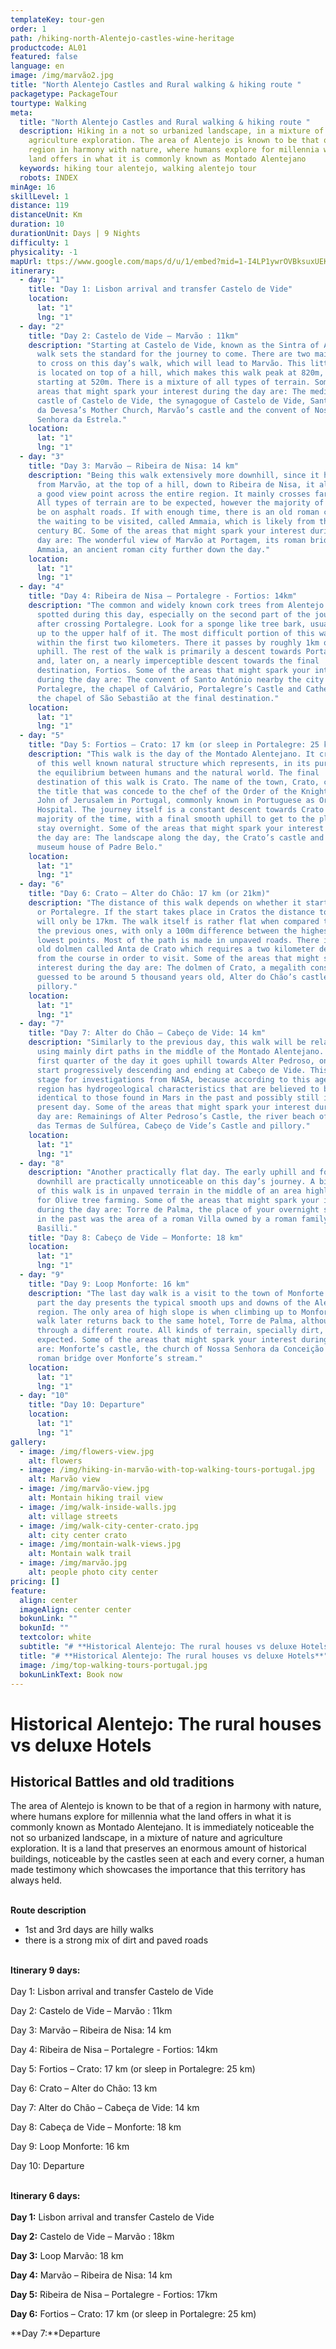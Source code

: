 ```yaml
---
templateKey: tour-gen
order: 1
path: /hiking-north-Alentejo-castles-wine-heritage
productcode: AL01
featured: false
language: en
image: /img/marvão2.jpg
title: "North Alentejo Castles and Rural walking & hiking route "
packagetype: PackageTour
tourtype: Walking
meta:
  title: "North Alentejo Castles and Rural walking & hiking route "
  description: Hiking in a not so urbanized landscape, in a mixture of nature and
    agriculture exploration. The area of Alentejo is known to be that of a
    region in harmony with nature, where humans explore for millennia what the
    land offers in what it is commonly known as Montado Alentejano
  keywords: hiking tour alentejo, walking alentejo tour
  robots: INDEX
minAge: 16
skillLevel: 1
distance: 119
distanceUnit: Km
duration: 10
durationUnit: Days | 9 Nights
difficulty: 1
physicality: -1
mapUrl: ttps://www.google.com/maps/d/u/1/embed?mid=1-I4LP1ywrOVBksuxUEKPamnUahXHfUwC
itinerary:
  - day: "1"
    title: "Day 1: Lisbon arrival and transfer Castelo de Vide"
    location:
      lat: "1"
      lng: "1"
  - day: "2"
    title: "Day 2: Castelo de Vide – Marvão : 11km"
    description: "Starting at Castelo de Vide, known as the Sintra of Alentejo, this
      walk sets the standard for the journey to come. There are two main hills
      to cross on this day’s walk, which will lead to Marvão. This little town
      is located on top of a hill, which makes this walk peak at 820m, while
      starting at 520m. There is a mixture of all types of terrain. Some of the
      areas that might spark your interest during the day are: The medieval
      castle of Castelo de Vide, the synagogue of Castelo de Vide, Santa Maria
      da Devesa’s Mother Church, Marvão’s castle and the convent of Nossa
      Senhora da Estrela."
    location:
      lat: "1"
      lng: "1"
  - day: "3"
    title: "Day 3: Marvão – Ribeira de Nisa: 14 km"
    description: "Being this walk extensively more downhill, since it has to get
      from Marvão, at the top of a hill, down to Ribeira de Nisa, it allows for
      a good view point across the entire region. It mainly crosses farmed land.
      All types of terrain are to be expected, however the majority of it will
      be on asphalt roads. If with enough time, there is an old roman city on
      the waiting to be visited, called Ammaia, which is likely from the 1st
      century BC. Some of the areas that might spark your interest during the
      day are: The wonderful view of Marvão at Portagem, its roman bridge and
      Ammaia, an ancient roman city further down the day."
    location:
      lat: "1"
      lng: "1"
  - day: "4"
    title: "Day 4: Ribeira de Nisa – Portalegre - Fortios: 14km"
    description: "The common and widely known cork trees from Alentejo are easily
      spotted during this day, especially on the second part of the journey
      after crossing Portalegre. Look for a sponge like tree bark, usually cut
      up to the upper half of it. The most difficult portion of this walk is
      within the first two kilometers. There it passes by roughly 1km of a steep
      uphill. The rest of the walk is primarily a descent towards Portalegre
      and, later on, a nearly imperceptible descent towards the final
      destination, Fortios. Some of the areas that might spark your interest
      during the day are: The convent of Santo António nearby the city of
      Portalegre, the chapel of Calvário, Portalegre’s Castle and Cathedral and
      the chapel of São Sebastião at the final destination."
    location:
      lat: "1"
      lng: "1"
  - day: "5"
    title: "Day 5: Fortios – Crato: 17 km (or sleep in Portalegre: 25 km)"
    description: "This walk is the day of the Montado Alentejano. It crosses areas
      of this well known natural structure which represents, in its purest form,
      the equilibrium between humans and the natural world. The final
      destination of this walk is Crato. The name of the town, Crato, comes from
      the title that was concede to the chef of the Order of the Knights of St.
      John of Jerusalem in Portugal, commonly known in Portuguese as Ordem do
      Hospital. The journey itself is a constant descent towards Crato for the
      majority of the time, with a final smooth uphill to get to the place to
      stay overnight. Some of the areas that might spark your interest during
      the day are: The landscape along the day, the Crato’s castle and the
      museum house of Padre Belo."
    location:
      lat: "1"
      lng: "1"
  - day: "6"
    title: "Day 6: Crato – Alter do Chão: 17 km (or 21km)"
    description: "The distance of this walk depends on whether it starts in Cratos
      or Portalegre. If the start takes place in Cratos the distance to travel
      will only be 17km. The walk itself is rather flat when compared to some of
      the previous ones, with only a 100m difference between the highest and
      lowest points. Most of the path is made in unpaved roads. There is a small
      old dolmen called Anta de Crato which requires a two kilometer deviation
      from the course in order to visit. Some of the areas that might spark your
      interest during the day are: The dolmen of Crato, a megalith construction
      guessed to be around 5 thousand years old, Alter do Chão’s castle and
      pillory."
    location:
      lat: "1"
      lng: "1"
  - day: "7"
    title: "Day 7: Alter do Chão – Cabeço de Vide: 14 km"
    description: "Similarly to the previous day, this walk will be relatively flat,
      using mainly dirt paths in the middle of the Montado Alentejano. For the
      first quarter of the day it goes uphill towards Alter Pedroso, only to
      start progressively descending and ending at Cabeço de Vide. This town was
      stage for investigations from NASA, because according to this agency, this
      region has hydrogeological characteristics that are believed to be
      identical to those found in Mars in the past and possibly still in the
      present day. Some of the areas that might spark your interest during the
      day are: Remainings of Alter Pedroso’s Castle, the river beach of Jardim
      das Termas de Sulfúrea, Cabeço de Vide’s Castle and pillory."
    location:
      lat: "1"
      lng: "1"
  - day: "8"
    description: "Another practically flat day. The early uphill and following
      downhill are practically unnoticeable on this day’s journey. A big portion
      of this walk is in unpaved terrain in the middle of an area highly know
      for Olive tree farming. Some of the areas that might spark your interest
      during the day are: Torre de Palma, the place of your overnight stay which
      in the past was the area of a roman Villa owned by a roman family called
      Basilli."
    title: "Day 8: Cabeço de Vide – Monforte: 18 km"
    location:
      lat: "1"
      lng: "1"
  - day: "9"
    title: "Day 9: Loop Monforte: 16 km"
    description: "The last day walk is a visit to the town of Monforte. For the most
      part the day presents the typical smooth ups and downs of the Alentejo
      region. The only area of high slope is when climbing up to Monforte. The
      walk later returns back to the same hotel, Torre de Palma, although
      through a different route. All kinds of terrain, specially dirt, are to be
      expected. Some of the areas that might spark your interest during the day
      are: Monforte’s castle, the church of Nossa Senhora da Conceição and a
      roman bridge over Monforte’s stream."
    location:
      lat: "1"
      lng: "1"
  - day: "10"
    title: "Day 10: Departure"
    location:
      lat: "1"
      lng: "1"
gallery:
  - image: /img/flowers-view.jpg
    alt: flowers
  - image: /img/hiking-in-marvão-with-top-walking-tours-portugal.jpg
    alt: Marvão view
  - image: /img/marvão-view.jpg
    alt: Montain hiking trail view
  - image: /img/walk-inside-walls.jpg
    alt: village streets
  - image: /img/walk-city-center-crato.jpg
    alt: city center crato
  - image: /img/montain-walk-views.jpg
    alt: Montain walk trail
  - image: /img/marvão.jpg
    alt: people photo city center
pricing: []
feature:
  align: center
  imageAlign: center center
  bokunLink: ""
  bokunId: ""
  textcolor: white
  subtitle: "# **Historical Alentejo: The rural houses vs deluxe Hotels**"
  title: "# **Historical Alentejo: The rural houses vs deluxe Hotels**"
  image: /img/top-walking-tours-portugal.jpg
  bokunLinkText: Book now
---
```

# **Historical Alentejo: The rural houses vs deluxe Hotels** 

## Historical Battles and old traditions

The area of Alentejo is known to be that of a region in harmony with nature, where humans explore for millennia what the land offers in what it is commonly known as Montado Alentejano. It is immediately noticeable the not so urbanized landscape, in a mixture of nature and agriculture exploration. It is a land that preserves an enormous amount of historical buildings, noticeable by the castles seen at each and every corner, a human made testimony which showcases the importance that this territory has always held.


\
**Route description**

* 1st and 3rd days are hilly walks
* there is a strong mix of dirt and paved roads


\
**Itinerary 9 days:**
\
\
Day 1: Lisbon arrival and transfer Castelo de Vide

Day 2: Castelo de Vide – Marvão : 11km

Day 3: Marvão – Ribeira de Nisa: 14 km

Day 4: Ribeira de Nisa – Portalegre - Fortios: 14km

Day 5: Fortios – Crato: 17 km (or sleep in Portalegre: 25 km)

Day 6: Crato – Alter do Chão: 13 km

Day 7: Alter do Chão – Cabeça de Vide: 14 km

Day 8: Cabeça de Vide – Monforte: 18 km

Day 9: Loop Monforte: 16 km

Day 10: Departure


\
**Itinerary 6 days:**
\
\
**Day 1:** Lisbon arrival and transfer Castelo de Vide

**Day 2:** Castelo de Vide – Marvão : 18km

**Day 3:** Loop Marvão: 18 km

**Day 4:** Marvão – Ribeira de Nisa: 14 km

**Day 5:** Ribeira de Nisa – Portalegre - Fortios: 17km

**Day 6:** Fortios – Crato: 17 km (or sleep in Portalegre: 25 km)

**Day 7:**Departure